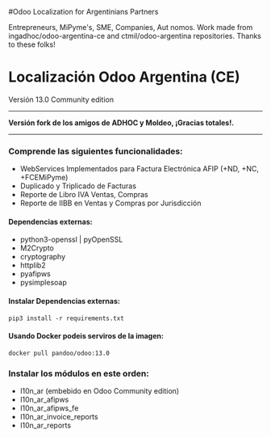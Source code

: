 
#Odoo Localization for Argentinians Partners

Entrepreneurs, MiPyme's, SME, Companies, Aut  nomos. 
Work made from ingadhoc/odoo-argentina-ce and ctmil/odoo-argentina repositories. 
Thanks to these folks!


# Localización Odoo Argentina (CE)
Versión 13.0 Community edition

------

**Versión fork de los amigos de ADHOC y Moldeo, ¡Gracias totales!.**

------

### Comprende las siguientes funcionalidades:

- WebServices Implementados para Factura Electrónica AFIP (+ND, +NC, +FCEMiPyme)
- Duplicado y Triplicado de Facturas
- Reporte de Libro IVA Ventas, Compras
- Reporte de IIBB en Ventas y Compras por Jurisdicción
<!--- Cheques 
- Recibos para pagos con múltiples medios de pago
- Percepciones
- Retenciones
- Tipo de Cambio Automático -->

#### Dependencias externas:

- python3-openssl | pyOpenSSL
- M2Crypto
- cryptography
- httplib2
- pyafipws
- pysimplesoap

#### Instalar Dependencias externas:

```
pip3 install -r requirements.txt
```

#### Usando Docker podeis serviros de la imagen:

```
docker pull pandoo/odoo:13.0
```

### Instalar los módulos en este orden:

- l10n_ar (embebido en Odoo Community edition)
- l10n_ar_afipws
- l10n_ar_afipws_fe
- l10n_ar_invoice_reports
- l10n_ar_reports 

